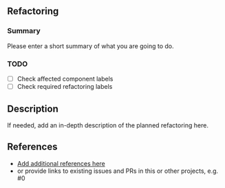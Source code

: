 ## Refactoring

### Summary
Please enter a short summary of what you are going to do.

### TODO

- [ ] Check affected component labels
- [ ] Check required refactoring labels

## Description
If needed, add an in-depth description of the planned refactoring here.

## References
- [Add additional references here](http://example.org)
- or provide links to existing issues and PRs in this or other projects, e.g. #0
